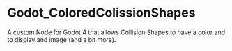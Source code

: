# Godot_ColoredColissionShapes
A custom Node for Godot 4 that allows Collision Shapes to have a color and to display and image (and a bit more).
